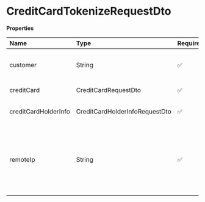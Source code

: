 # CreditCardTokenizeRequestDto

**Properties**

| Name                 | Type                           | Required | Description                                                                              |
| :------------------- | :----------------------------- | :------- | :--------------------------------------------------------------------------------------- |
| customer             | String                         | ✅       | Unique customer identifier in Asaas                                                      |
| creditCard           | CreditCardRequestDto           | ✅       | Credit card information                                                                  |
| creditCardHolderInfo | CreditCardHolderInfoRequestDto | ✅       | Credit card holder information                                                           |
| remoteIp             | String                         | ✅       | IP from where the customer is making the purchase. Your server's IP must not be entered. |

<!-- This file was generated by liblab | https://liblab.com/ -->
